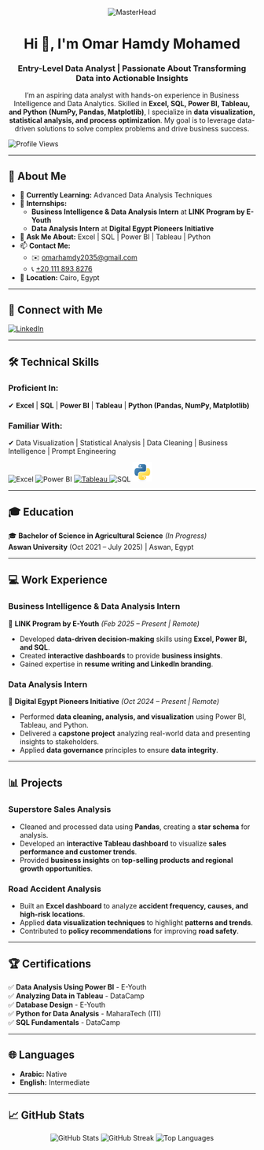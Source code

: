 <p align="center">
  <img src="https://cdn.dribbble.com/userupload/28009276/file/original-7f5e42b060e1417584d3faddeb969963.gif" alt="MasterHead">
</p>

<h1 align="center">Hi 👋, I'm Omar Hamdy Mohamed</h1>
<h3 align="center">Entry-Level Data Analyst | Passionate About Transforming Data into Actionable Insights</h3>

<p align="center">
  I’m an aspiring data analyst with hands-on experience in Business Intelligence and Data Analytics. 
  Skilled in <b>Excel, SQL, Power BI, Tableau, and Python (NumPy, Pandas, Matplotlib)</b>, I specialize in <b>data visualization, statistical analysis, and process optimization</b>. 
  My goal is to leverage data-driven solutions to solve complex problems and drive business success.
</p>


<p align="left">
  <img src="https://komarev.com/ghpvc/?username=omarhamdy3&label=Profile%20Views&color=0e75b6&style=flat" alt="Profile Views" />
</p>

---

## 🌟 About Me  
- 🌱 **Currently Learning:** Advanced Data Analysis Techniques  
- 💼 **Internships:**  
  - **Business Intelligence & Data Analysis Intern** at **LINK Program by E-Youth**  
  - **Data Analysis Intern** at **Digital Egypt Pioneers Initiative**  
- 💬 **Ask Me About:** Excel | SQL | Power BI | Tableau | Python  
- 📫 **Contact Me:**  
  - ✉️ [omarhamdy2035@gmail.com](mailto:omarhamdy2035@gmail.com)  
  - 📞 [+20 111 893 8276](tel:+201118938276)  
- 📍 **Location:** Cairo, Egypt  

---

## 🔗 Connect with Me  
<p align="left">
  <a href="https://linkedin.com/in/omarhamdy3" target="blank">
    <img src="https://raw.githubusercontent.com/rahuldkjain/github-profile-readme-generator/master/src/images/icons/Social/linked-in-alt.svg" alt="LinkedIn" height="30" width="40" />
  </a>
</p>

---

## 🛠️ Technical Skills  
### **Proficient In:**  
✔ **Excel** | **SQL** | **Power BI** | **Tableau** | **Python (Pandas, NumPy, Matplotlib)**  

### **Familiar With:**  
✔ Data Visualization | Statistical Analysis | Data Cleaning | Business Intelligence | Prompt Engineering  

<p align="left">
  <img src="https://upload.wikimedia.org/wikipedia/commons/3/34/Microsoft_Office_Excel_%282019%E2%80%93present%29.svg" alt="Excel" width="40" height="40"/>
  <img src="https://upload.wikimedia.org/wikipedia/commons/c/cf/New_Power_BI_Logo.svg" alt="Power BI" width="40" height="40"/>
 <a href="https://www.tableau.com/" target="_blank" rel="noreferrer">
  <img src="https://cdn.worldvectorlogo.com/logos/tableau-software.svg" alt="Tableau" width="40" height="40"/>
</a>
  <img src="https://www.svgrepo.com/show/331760/sql-database-generic.svg" alt="SQL" width="40" height="40"/>
  <img src="https://raw.githubusercontent.com/devicons/devicon/master/icons/python/python-original.svg" alt="Python" width="40" height="40"/>

</p>

---

## 🎓 Education  
🎓 **Bachelor of Science in Agricultural Science** *(In Progress)*  
**Aswan University** (Oct 2021 – July 2025) | Aswan, Egypt  

---

## 💻 Work Experience  
### **Business Intelligence & Data Analysis Intern**  
📍 **LINK Program by E-Youth** *(Feb 2025 – Present | Remote)*  
- Developed **data-driven decision-making** skills using **Excel, Power BI, and SQL**.  
- Created **interactive dashboards** to provide **business insights**.  
- Gained expertise in **resume writing and LinkedIn branding**.  

### **Data Analysis Intern**  
📍 **Digital Egypt Pioneers Initiative** *(Oct 2024 – Present | Remote)*  
- Performed **data cleaning, analysis, and visualization** using Power BI, Tableau, and Python.  
- Delivered a **capstone project** analyzing real-world data and presenting insights to stakeholders.  
- Applied **data governance** principles to ensure **data integrity**.  

---

## 📊 Projects  
### **Superstore Sales Analysis**  
- Cleaned and processed data using **Pandas**, creating a **star schema** for analysis.  
- Developed an **interactive Tableau dashboard** to visualize **sales performance and customer trends**.  
- Provided **business insights** on **top-selling products and regional growth opportunities**.  

### **Road Accident Analysis**  
- Built an **Excel dashboard** to analyze **accident frequency, causes, and high-risk locations**.  
- Applied **data visualization techniques** to highlight **patterns and trends**.  
- Contributed to **policy recommendations** for improving **road safety**.  

---

## 🏆 Certifications  
✅ **Data Analysis Using Power BI** - E-Youth  
✅ **Analyzing Data in Tableau** - DataCamp  
✅ **Database Design** - E-Youth  
✅ **Python for Data Analysis** - MaharaTech (ITI)  
✅ **SQL Fundamentals** - DataCamp  

---

## 🌐 Languages  
- **Arabic:** Native  
- **English:** Intermediate  

---

## 📈 GitHub Stats  
<p align="center">
  <img src="https://github-readme-stats.vercel.app/api?username=omarhamdy3&show_icons=true&theme=radical" alt="GitHub Stats" />
  <img src="https://github-readme-streak-stats.herokuapp.com/?user=omarhamdy3&theme=radical" alt="GitHub Streak" />
  <img src="https://github-readme-stats.vercel.app/api/top-langs?username=omarhamdy3&layout=compact&theme=radical" alt="Top Languages" />
</p>
